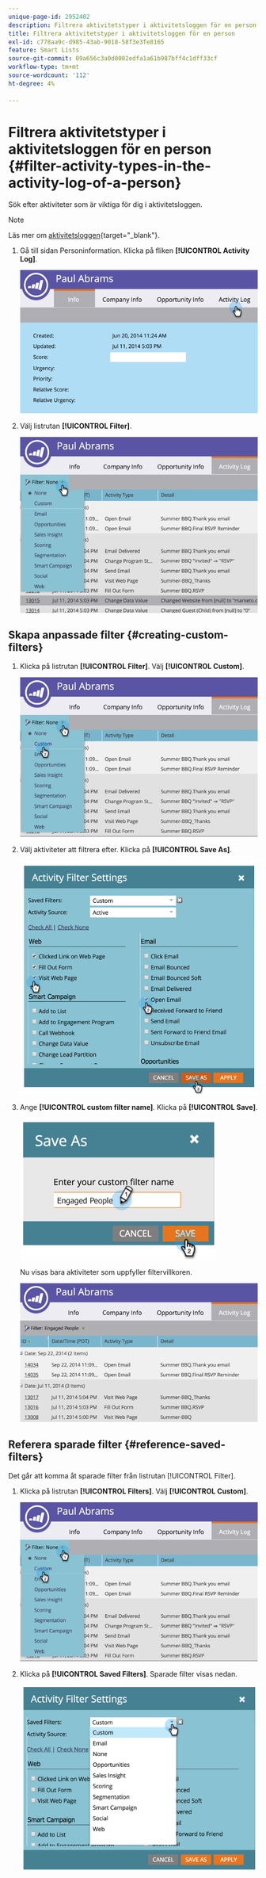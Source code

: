 ```yaml
---
unique-page-id: 2952402
description: Filtrera aktivitetstyper i aktivitetsloggen för en person - Marketo Docs - produktdokumentation
title: Filtrera aktivitetstyper i aktivitetsloggen för en person
exl-id: c778aa9c-d985-43ab-9018-58f3e3fe8165
feature: Smart Lists
source-git-commit: 09a656c3a0d0002edfa1a61b987bff4c1dff33cf
workflow-type: tm+mt
source-wordcount: '112'
ht-degree: 4%

---
```


# Filtrera aktivitetstyper i aktivitetsloggen för en person {#filter-activity-types-in-the-activity-log-of-a-person}

Sök efter aktiviteter som är viktiga för dig i aktivitetsloggen.

>[!NOTE]
>
>Läs mer om [aktivitetsloggen](/help/marketo/product-docs/core-marketo-concepts/smart-lists-and-static-lists/managing-people-in-smart-lists/locate-the-activity-log-for-a-person.md){target="_blank"}.

1. Gå till sidan Personinformation. Klicka på fliken **[!UICONTROL Activity Log]**.

   ![](assets/one.png)

1. Välj listrutan **[!UICONTROL Filter]**.

   ![](assets/two-3.png)

## Skapa anpassade filter {#creating-custom-filters}

1. Klicka på listrutan **[!UICONTROL Filter]**. Välj **[!UICONTROL Custom]**.

   ![](assets/three-3.png)

1. Välj aktiviteter att filtrera efter. Klicka på **[!UICONTROL Save As]**.

   ![](assets/image2015-4-27-22-3a55-3a43.png)

1. Ange **[!UICONTROL custom filter name]**. Klicka på **[!UICONTROL Save]**.

   ![](assets/five-1.png)

   Nu visas bara aktiviteter som uppfyller filtervillkoren.

   ![](assets/six-1.png)

## Referera sparade filter {#reference-saved-filters}

Det går att komma åt sparade filter från listrutan [!UICONTROL Filter].

1. Klicka på listrutan **[!UICONTROL Filters]**. Välj **[!UICONTROL Custom]**.

   ![](assets/seven-1.png)

1. Klicka på **[!UICONTROL Saved Filters]**. Sparade filter visas nedan.

   ![](assets/eight.png)
